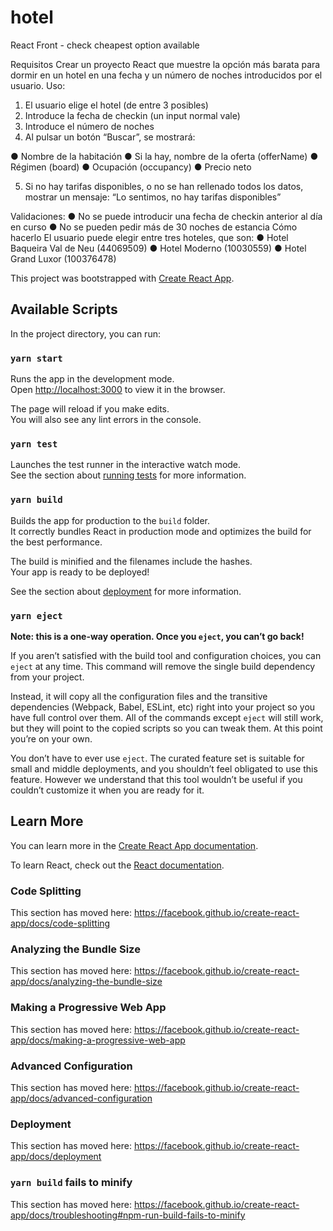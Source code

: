 # hotel
React Front - check cheapest option available

Requisitos 
Crear un proyecto React que muestre la opción más barata para dormir en un hotel en una fecha y un número de noches introducidos por el usuario. 
Uso: 

1. El usuario elige el hotel (de entre 3 posibles) 
2. Introduce la fecha de checkin (un input normal vale) 
3. Introduce el número de noches 
4. Al pulsar un botón “Buscar”, se mostrará: 

● Nombre de la habitación 
● Si la hay, nombre de la oferta (offerName) 
● Régimen (board) 
● Ocupación (occupancy) 
● Precio neto 

5. Si no hay tarifas disponibles, o no se han rellenado todos los datos, mostrar un 
mensaje: “Lo sentimos, no hay tarifas disponibles” 

Validaciones: 
● No se puede introducir una fecha de checkin anterior al día en curso 
● No se pueden pedir más de 30 noches de estancia 
Cómo hacerlo 
El usuario puede elegir entre tres hoteles, que son: 
● Hotel Baqueira Val de Neu (44069509) 
● Hotel Moderno (10030559) 
● Hotel Grand Luxor (100376478) 

 

This project was bootstrapped with [Create React App](https://github.com/facebook/create-react-app).

## Available Scripts

In the project directory, you can run:

### `yarn start`

Runs the app in the development mode.<br />
Open [http://localhost:3000](http://localhost:3000) to view it in the browser.

The page will reload if you make edits.<br />
You will also see any lint errors in the console.

### `yarn test`

Launches the test runner in the interactive watch mode.<br />
See the section about [running tests](https://facebook.github.io/create-react-app/docs/running-tests) for more information.

### `yarn build`

Builds the app for production to the `build` folder.<br />
It correctly bundles React in production mode and optimizes the build for the best performance.

The build is minified and the filenames include the hashes.<br />
Your app is ready to be deployed!

See the section about [deployment](https://facebook.github.io/create-react-app/docs/deployment) for more information.

### `yarn eject`

**Note: this is a one-way operation. Once you `eject`, you can’t go back!**

If you aren’t satisfied with the build tool and configuration choices, you can `eject` at any time. This command will remove the single build dependency from your project.

Instead, it will copy all the configuration files and the transitive dependencies (Webpack, Babel, ESLint, etc) right into your project so you have full control over them. All of the commands except `eject` will still work, but they will point to the copied scripts so you can tweak them. At this point you’re on your own.

You don’t have to ever use `eject`. The curated feature set is suitable for small and middle deployments, and you shouldn’t feel obligated to use this feature. However we understand that this tool wouldn’t be useful if you couldn’t customize it when you are ready for it.

## Learn More

You can learn more in the [Create React App documentation](https://facebook.github.io/create-react-app/docs/getting-started).

To learn React, check out the [React documentation](https://reactjs.org/).

### Code Splitting

This section has moved here: https://facebook.github.io/create-react-app/docs/code-splitting

### Analyzing the Bundle Size

This section has moved here: https://facebook.github.io/create-react-app/docs/analyzing-the-bundle-size

### Making a Progressive Web App

This section has moved here: https://facebook.github.io/create-react-app/docs/making-a-progressive-web-app

### Advanced Configuration

This section has moved here: https://facebook.github.io/create-react-app/docs/advanced-configuration

### Deployment

This section has moved here: https://facebook.github.io/create-react-app/docs/deployment

### `yarn build` fails to minify

This section has moved here: https://facebook.github.io/create-react-app/docs/troubleshooting#npm-run-build-fails-to-minify
